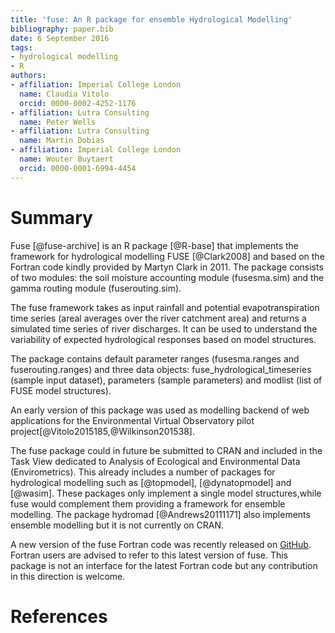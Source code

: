 ```yaml
---
title: 'fuse: An R package for ensemble Hydrological Modelling'
bibliography: paper.bib
date: 6 September 2016
tags:
- hydrological modelling
- R
authors:
- affiliation: Imperial College London
  name: Claudia Vitolo
  orcid: 0000-0002-4252-1176
- affiliation: Lutra Consulting
  name: Peter Wells
- affiliation: Lutra Consulting
  name: Martin Dobias
- affiliation: Imperial College London
  name: Wouter Buytaert
  orcid: 0000-0001-6994-4454
---
```


# Summary

Fuse [@fuse-archive] is an R package [@R-base] that implements the framework for hydrological modelling FUSE [@Clark2008] and based on the Fortran code kindly provided by Martyn Clark in 2011. The package consists of two modules: the soil moisture accounting module (fusesma.sim) and the gamma routing module (fuserouting.sim). 

The fuse framework takes as input rainfall and potential evapotranspiration time series (areal averages over the river catchment area) and returns a simulated time series of river discharges. It can be used to understand the variability of expected hydrological responses based on model structures. 

The package contains default parameter ranges (fusesma.ranges and fuserouting.ranges) and three data objects: fuse_hydrological_timeseries (sample input dataset), parameters (sample parameters) and modlist (list of FUSE model structures).

An early version of this package was used as modelling backend of web applications for the Environmental Virtual Observatory pilot project[@Vitolo2015185,@Wilkinson201538].

The fuse package could in future be submitted to CRAN and included in the Task View dedicated to Analysis of Ecological and Environmental Data (Envirometrics). This already includes a number of packages for hydrological modelling such as [@topmodel], [@dynatopmodel] and [@wasim]. These packages only implement a single model structures,while fuse would complement them providing a framework for ensemble modelling. The package hydromad [@Andrews20111171] also implements ensemble modelling but it is not currently on CRAN.

A new version of the fuse Fortran code was recently released on [GitHub](https://github.com/naddor/fuse). Fortran users are advised to refer to this latest version of fuse. This package is not an interface for the latest Fortran code but any contribution in this direction is welcome.

# References

